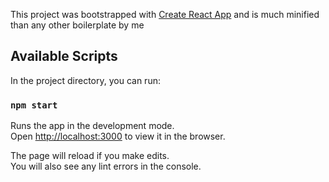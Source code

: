 This project was bootstrapped with [Create React App](https://github.com/facebook/create-react-app)
and is much minified than any other boilerplate by me
## Available Scripts

In the project directory, you can run:

### `npm start`

Runs the app in the development mode.<br>
Open [http://localhost:3000](http://localhost:3000) to view it in the browser.

The page will reload if you make edits.<br>
You will also see any lint errors in the console.


